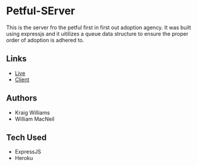 # Petful-SErver

This is the server fro the petful first in first out adoption agency. It was built using expressjs and it uitilizes a queue data structure to ensure the proper order of adoption is adhered to. 

## Links
 - [Live](https://petful-pearl.now.sh/)  
 - [Client](https://github.com/Bilbertius/pfe)

## Authors

 - Kraig Williams
 - William MacNeil

## Tech Used

- ExpressJS
- Heroku
